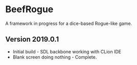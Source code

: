 # BeefRogue
A framework in progress for a dice-based Rogue-like game.

## Version 2019.0.1
- Initial build - SDL backbone working with CLion IDE
- Blank screen doing nothing - Complete.